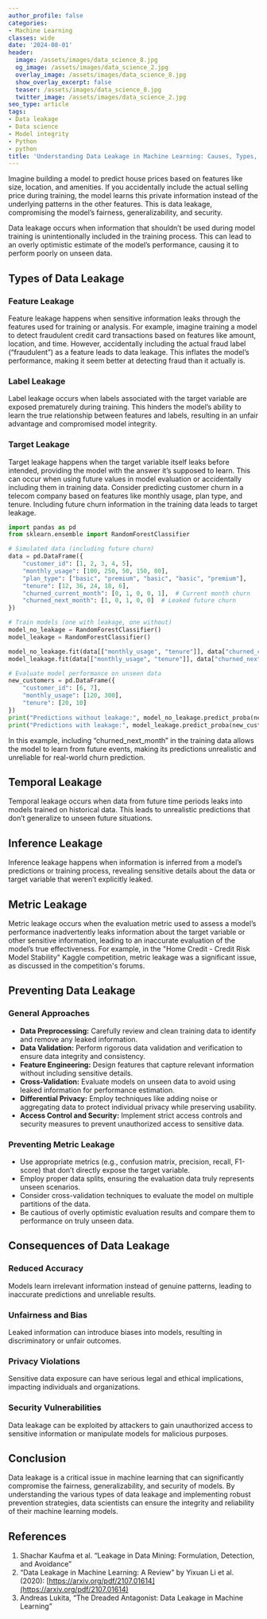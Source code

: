 ```yaml
---
author_profile: false
categories:
- Machine Learning
classes: wide
date: '2024-08-01'
header:
  image: /assets/images/data_science_8.jpg
  og_image: /assets/images/data_science_2.jpg
  overlay_image: /assets/images/data_science_8.jpg
  show_overlay_excerpt: false
  teaser: /assets/images/data_science_8.jpg
  twitter_image: /assets/images/data_science_2.jpg
seo_type: article
tags:
- Data leakage
- Data science
- Model integrity
- Python
- python
title: 'Understanding Data Leakage in Machine Learning: Causes, Types, and Prevention'
---
```


Imagine building a model to predict house prices based on features like size, location, and amenities. If you accidentally include the actual selling price during training, the model learns this private information instead of the underlying patterns in the other features. This is data leakage, compromising the model’s fairness, generalizability, and security.

Data leakage occurs when information that shouldn’t be used during model training is unintentionally included in the training process. This can lead to an overly optimistic estimate of the model’s performance, causing it to perform poorly on unseen data.

## Types of Data Leakage

### Feature Leakage

Feature leakage happens when sensitive information leaks through the features used for training or analysis. For example, imagine training a model to detect fraudulent credit card transactions based on features like amount, location, and time. However, accidentally including the actual fraud label (“fraudulent”) as a feature leads to data leakage. This inflates the model’s performance, making it seem better at detecting fraud than it actually is.

### Label Leakage

Label leakage occurs when labels associated with the target variable are exposed prematurely during training. This hinders the model’s ability to learn the true relationship between features and labels, resulting in an unfair advantage and compromised model integrity.

### Target Leakage

Target leakage happens when the target variable itself leaks before intended, providing the model with the answer it’s supposed to learn. This can occur when using future values in model evaluation or accidentally including them in training data. Consider predicting customer churn in a telecom company based on features like monthly usage, plan type, and tenure. Including future churn information in the training data leads to target leakage.

```python
import pandas as pd
from sklearn.ensemble import RandomForestClassifier

# Simulated data (including future churn)
data = pd.DataFrame({
    "customer_id": [1, 2, 3, 4, 5],
    "monthly_usage": [100, 250, 50, 150, 80],
    "plan_type": ["basic", "premium", "basic", "basic", "premium"],
    "tenure": [12, 36, 24, 18, 6],
    "churned_current_month": [0, 1, 0, 0, 1],  # Current month churn
    "churned_next_month": [1, 0, 1, 0, 0]  # Leaked future churn
})

# Train models (one with leakage, one without)
model_no_leakage = RandomForestClassifier()
model_leakage = RandomForestClassifier()

model_no_leakage.fit(data[["monthly_usage", "tenure"]], data["churned_current_month"])
model_leakage.fit(data[["monthly_usage", "tenure"]], data["churned_next_month"])  # Using future churn

# Evaluate model performance on unseen data
new_customers = pd.DataFrame({
    "customer_id": [6, 7],
    "monthly_usage": [120, 300],
    "tenure": [20, 10]
})
print("Predictions without leakage:", model_no_leakage.predict_proba(new_customers[["monthly_usage", "tenure"]]))
print("Predictions with leakage:", model_leakage.predict_proba(new_customers[["monthly_usage", "tenure"]]))
```

In this example, including “churned_next_month” in the training data allows the model to learn from future events, making its predictions unrealistic and unreliable for real-world churn prediction.

## Temporal Leakage

Temporal leakage occurs when data from future time periods leaks into models trained on historical data. This leads to unrealistic predictions that don’t generalize to unseen future situations.

## Inference Leakage

Inference leakage happens when information is inferred from a model’s predictions or training process, revealing sensitive details about the data or target variable that weren’t explicitly leaked.

## Metric Leakage

Metric leakage occurs when the evaluation metric used to assess a model’s performance inadvertently leaks information about the target variable or other sensitive information, leading to an inaccurate evaluation of the model’s true effectiveness. For example, in the "Home Credit - Credit Risk Model Stability" Kaggle competition, metric leakage was a significant issue, as discussed in the competition's forums.

## Preventing Data Leakage

### General Approaches

- **Data Preprocessing:** Carefully review and clean training data to identify and remove any leaked information.
- **Data Validation:** Perform rigorous data validation and verification to ensure data integrity and consistency.
- **Feature Engineering:** Design features that capture relevant information without including sensitive details.
- **Cross-Validation:** Evaluate models on unseen data to avoid using leaked information for performance estimation.
- **Differential Privacy:** Employ techniques like adding noise or aggregating data to protect individual privacy while preserving usability.
- **Access Control and Security:** Implement strict access controls and security measures to prevent unauthorized access to sensitive data.

### Preventing Metric Leakage

- Use appropriate metrics (e.g., confusion matrix, precision, recall, F1-score) that don’t directly expose the target variable.
- Employ proper data splits, ensuring the evaluation data truly represents unseen scenarios.
- Consider cross-validation techniques to evaluate the model on multiple partitions of the data.
- Be cautious of overly optimistic evaluation results and compare them to performance on truly unseen data.

## Consequences of Data Leakage

### Reduced Accuracy

Models learn irrelevant information instead of genuine patterns, leading to inaccurate predictions and unreliable results.

### Unfairness and Bias

Leaked information can introduce biases into models, resulting in discriminatory or unfair outcomes.

### Privacy Violations

Sensitive data exposure can have serious legal and ethical implications, impacting individuals and organizations.

### Security Vulnerabilities

Data leakage can be exploited by attackers to gain unauthorized access to sensitive information or manipulate models for malicious purposes.

## Conclusion

Data leakage is a critical issue in machine learning that can significantly compromise the fairness, generalizability, and security of models. By understanding the various types of data leakage and implementing robust prevention strategies, data scientists can ensure the integrity and reliability of their machine learning models.

## References

1. Shachar Kaufma et al. “Leakage in Data Mining: Formulation, Detection, and Avoidance”
2. “Data Leakage in Machine Learning: A Review” by Yixuan Li et al. (2020): [https://arxiv.org/pdf/2107.01614](https://arxiv.org/pdf/2107.01614)
3. Andreas Lukita, “The Dreaded Antagonist: Data Leakage in Machine Learning”
